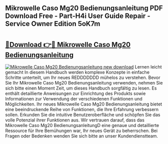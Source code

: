## Mikrowelle Caso Mg20 Bedienungsanleitung PDF Download Free - Part-H4i User Guide Repair - Service Owner Edition 5oK7m

# <h2><a href="http://df2b83e.blite.top/?on=Mikrowelle+Caso+Mg20+Bedienungsanleitung">🔗Download 👉🔴 Mikrowelle Caso Mg20 Bedienungsanleitung</a></h2>

[![Mikrowelle Caso Mg20 Bedienungsanleitung new download](https://i.imgur.com/lujVjoI.png)](http://df2b83e.blite.top/?on=Mikrowelle+Caso+Mg20+Bedienungsanleitung)
Lernen leicht gemacht In diesem Handbuch werden komplexe Konzepte in einfache Schritte unterteilt, um Ihr neues REDDDDDDD mühelos zu verstehen. Bevor Sie Ihr Mikrowelle Caso Mg20 Bedienungsanleitung verwenden, nehmen Sie sich bitte einen Moment Zeit, um dieses Handbuch sorgfältig zu lesen. Es enthält detaillierte Anweisungen zur Einrichtung des Produkts sowie Informationen zur Verwendung der verschiedenen Funktionen und Möglichkeiten. Ihr neues Mikrowelle Caso Mg20 Bedienungsanleitung bietet eine beeindruckende Reihe von Funktionen, die Ihre Erfahrung verbessern sollen. Erkunden Sie die intuitive Benutzeroberfläche und schöpfen Sie das volle Potenzial ihrer Funktionen aus. Wir vertrauen darauf, dass das Mikrowelle Caso Mg20 BedienungsanleitungD eine genaue und detaillierte Ressource für Ihre Bemühungen war, Ihr neues Gerät zu beherrschen. Bei Fragen oder Bedenken wenden Sie sich bitte an unser Kundendienstteam.
